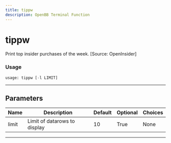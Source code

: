 ```yaml
---
title: tippw
description: OpenBB Terminal Function
---
```


# tippw

Print top insider purchases of the week. [Source: OpenInsider]

### Usage

```python
usage: tippw [-l LIMIT]
```

---

## Parameters

| Name | Description | Default | Optional | Choices |
| ---- | ----------- | ------- | -------- | ------- |
| limit | Limit of datarows to display | 10 | True | None |
---

